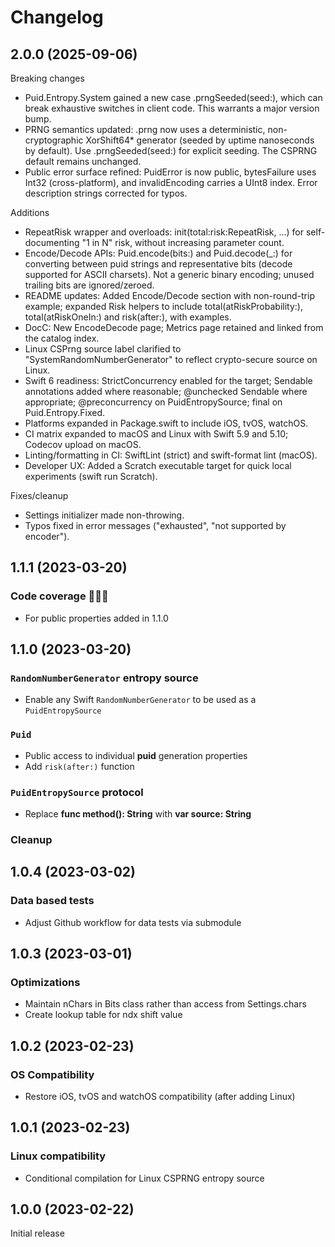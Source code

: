 # Changelog

## 2.0.0 (2025-09-06)

Breaking changes
- Puid.Entropy.System gained a new case .prngSeeded(seed:), which can break exhaustive switches in client code. This warrants a major version bump.
- PRNG semantics updated: .prng now uses a deterministic, non-cryptographic XorShift64* generator (seeded by uptime nanoseconds by default). Use .prngSeeded(seed:) for explicit seeding. The CSPRNG default remains unchanged.
- Public error surface refined: PuidError is now public, bytesFailure uses Int32 (cross-platform), and invalidEncoding carries a UInt8 index. Error description strings corrected for typos.

Additions
- RepeatRisk wrapper and overloads: init(total:risk:RepeatRisk, ...) for self-documenting "1 in N" risk, without increasing parameter count.
- Encode/Decode APIs: Puid.encode(bits:) and Puid.decode(_:) for converting between puid strings and representative bits (decode supported for ASCII charsets). Not a generic binary encoding; unused trailing bits are ignored/zeroed.
- README updates: Added Encode/Decode section with non-round-trip example; expanded Risk helpers to include total(atRiskProbability:), total(atRiskOneIn:) and risk(after:), with examples.
- DocC: New EncodeDecode page; Metrics page retained and linked from the catalog index.
- Linux CSPrng source label clarified to "SystemRandomNumberGenerator" to reflect crypto-secure source on Linux.
- Swift 6 readiness: StrictConcurrency enabled for the target; Sendable annotations added where reasonable; @unchecked Sendable where appropriate; @preconcurrency on PuidEntropySource; final on Puid.Entropy.Fixed.
- Platforms expanded in Package.swift to include iOS, tvOS, watchOS.
- CI matrix expanded to macOS and Linux with Swift 5.9 and 5.10; Codecov upload on macOS.
- Linting/formatting in CI: SwiftLint (strict) and swift-format lint (macOS).
- Developer UX: Added a Scratch executable target for quick local experiments (swift run Scratch).

Fixes/cleanup
- Settings initializer made non-throwing.
- Typos fixed in error messages ("exhausted", "not supported by encoder").

## 1.1.1 (2023-03-20)

### Code coverage 🤦🏽‍♂️
- For public properties added in 1.1.0

## 1.1.0 (2023-03-20)

### `RandomNumberGenerator` entropy source
- Enable any Swift `RandomNumberGenerator` to be used as a `PuidEntropySource`

### `Puid`
- Public access to individual **puid** generation properties
- Add `risk(after:)` function

### `PuidEntropySource` protocol
- Replace **func method(): String** with **var source: String**

### Cleanup

## 1.0.4 (2023-03-02)

### Data based tests
- Adjust Github workflow for data tests via submodule

## 1.0.3 (2023-03-01)

### Optimizations
- Maintain nChars in Bits class rather than access from Settings.chars
- Create lookup table for ndx shift value

## 1.0.2 (2023-02-23)

### OS Compatibility
- Restore iOS, tvOS and watchOS compatibility (after adding Linux)

## 1.0.1 (2023-02-23)

### Linux compatibility
- Conditional compilation for Linux CSPRNG entropy source

## 1.0.0 (2023-02-22)

Initial release
